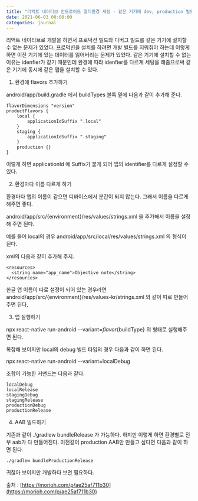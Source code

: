 ```yaml
---
title: "리액트 네이티브 안드로이드 멀티환경 세팅 - 같은 기기에 dev, production 빌드"
date: 2021-06-03 00:00:00
categories: journal
---
```


리액트 네이티브로 개발을 하면서 프로덕션 빌드와 디버그 빌드를 같은 기기에 설치할 수 없는 문제가 있었다.
프로덕션을 설치를 하려면 개발 빌드를 지워줘야 하는데 이렇게 하면 이전 기기에 있는 데이터를 잃어버리는 문제가 있었다.
같은 기기에 설치할 수 없는 이유는 idenfier가 같기 때문인데 환경에 따라 idenfier를 다르게 세팅을 해줌으로써 같은 기기에 동시에 같은 앱을 설치할 수 있다.

1. 환경에 flavors 추가하기

android/app/build.gradle 에서 buildTypes 블록 밑에 다음과 같이 추가해 준다.

```
flavorDimensions "version"
productFlavors {
    local {
        applicationIdSuffix ".local"
    }
    staging {
        applicationIdSuffix ".staging"
    }
    production {}
}
```

이렇게 하면 applicationId 에 Suffix가 붙게 되어 앱의 identifier를 다르게 설정할 수 있다.

2. 환경마다 이름 다르게 하기

환경마다 앱의 이름이 같으면 디바이스에서 분간이 되지 않는다. 그래서 이름을 다르게 해주면 좋다.

android/app/src/{environment}/res/values/strings.xml 을 추가해서 이름을 설정해 주면 된다.

예를 들어 local의 경우 android/app/src/local/res/values/strings.xml 의 형식이 된다.

xml의 다음과 같이 추가해 주지.

```
<resources>
  <string name="app_name">Objective note</string>
</resources>
```

한글 앱 이름이 따로 설정이 되어 있는 경우라면 android/app/src/{environment}/res/values-kr/strings.xml 와 같이 따로 만들어 주면 된다,

3. 앱 실행하기

npx react-native run-android --variant=${flavor}${buildType} 의 형태로 실행해주면 된다.

복잡해 보이지만 local의 debug 빌드 타입의 경우 다음과 같이 하면 된다.

npx react-native run-android --variant=localDebug

조합이 가능한 커맨드는 다음과 같다.

```
localDebug
localRelease
stagingDebug
stagingRelease
productionDebug
productionRelease
```

4. AAB 빌드하기

기존과 같이 ./gradlew bundleRelease 가 가능하다. 하지만 이렇게 하면 환경별로 전부 aab가 다 만들어진다.
이전같이 production AAB만 만들고 싶다면 다음과 같이 하면 된다.

`./gradlew bundleProductionRelease`

귀찮아 보이지만 개발하다 보면 필요하다.

출처 : [https://morioh.com/p/ae25af711b30](https://morioh.com/p/ae25af711b30)
